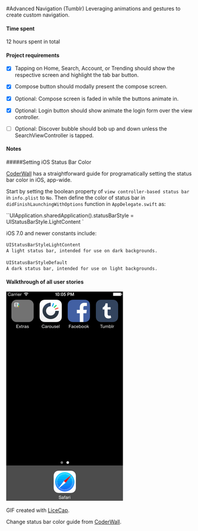 #Advanced Navigation (Tumblr)
Leveraging animations and gestures to create custom navigation.

#### Time spent
12 hours spent in total

#### Project requirements
- [x] Tapping on Home, Search, Account, or Trending should show the respective screen and highlight the tab bar button.
- [x] Compose button should modally present the compose screen.
- [x] Optional: Compose screen is faded in while the buttons animate in.
- [x] Optional: Login button should show animate the login form over the view controller.
- [ ] Optional: Discover bubble should bob up and down unless the SearchViewController is tapped.


#### Notes
#####Setting iOS Status Bar Color

[CoderWall](https://coderwall.com/p/dyqrfa/customize-navigation-bar-appearance-with-swift) has a straightforward guide for programatically setting the status bar color in iOS, app-wide.

Start by setting the boolean property of `view controller-based status bar`  in  `info.plist` to `No`. Then define the color of status bar in `didFinishLaunchingWithOptions` function in `AppDelegate.swift` as:

``UIApplication.sharedApplication().statusBarStyle = UIStatusBarStyle.LightContent
`

iOS 7.0 and newer constants include:

	UIStatusBarStyleLightContent
	A light status bar, intended for use on dark backgrounds.
	
	UIStatusBarStyleDefault
	A dark status bar, intended for use on light backgrounds.
	

#### Walkthrough of all user stories

![Video Walkthrough](tumblr.gif)

GIF created with [LiceCap](http://www.cockos.com/licecap/).

Change status bar color guide from [CoderWall](https://coderwall.com/p/dyqrfa/customize-navigation-bar-appearance-with-swift).
